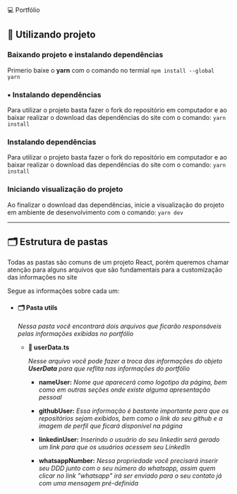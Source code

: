 💻 Portfólio

🎲 Utilizando projeto
---------------------

###  Baixando projeto e instalando dependências

Primerio baixe o **yarn** com o comando no termial `npm install --global yarn `

### ▪️ Instalando dependências

Para utilizar o projeto basta fazer o fork do repositório em computador e ao baixar realizar o download das dependências do site com o comando: `yarn install`

###  Instalando dependências

Para utilizar o projeto basta fazer o fork do repositório em computador e ao baixar realizar o download das dependências do site com o comando: `yarn install`

###  Iniciando visualização do projeto

Ao finalizar o download das dependências, inicie a visualização do projeto em ambiente de desenvolvimento com o comando: `yarn dev`

  
  
* * *

🗂 Estrutura de pastas
----------------------

Todas as pastas são comuns de um projeto React, porém queremos chamar atenção para alguns arquivos que são fundamentais para a customização das informações no site

Segue as informações sobre cada um:

*   #### 🗂 Pasta utils
    
    _Nessa pasta você encontrará dois arquivos que ficarão responsáveis pelas informações exibidas no portfólio_
    
    *   **📄 userData.ts**
        
        _Nesse arquivo você pode fazer a troca das informações do objeto **UserData** para que reflita nas informações do portfólio_
        
        *   **nameUser:** _Nome que aparecerá como logotipo da página, bem como em outras seções onde existe alguma apresentação pessoal_
            
        *   **githubUser:** _Essa informação é bastante importante para que os repositórios sejam exibidos, bem como o link do seu github e a imagem de perfil que ficará disponível na página_
            
        *   **linkedinUser:** _Inserindo o usuário do seu linkedin será gerado um link para que os usuários acessem seu LinkedIn_
            
        *   **whatsappNumber:** _Nessa propriedade você precisará inserir seu DDD junto com o seu número do whatsapp, assim quem clicar no link "whatsapp" irá ser enviado para o seu contato já com uma mensagem pré-definida_
